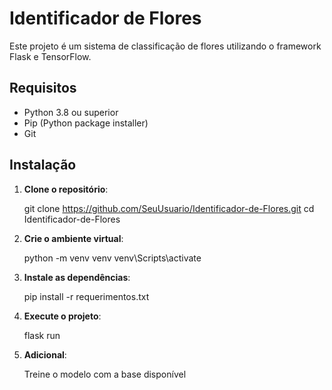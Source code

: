 # Identificador de Flores

Este projeto é um sistema de classificação de flores utilizando o framework Flask e TensorFlow.

## Requisitos

- Python 3.8 ou superior
- Pip (Python package installer)
- Git

## Instalação

1. **Clone o repositório**:

   git clone https://github.com/SeuUsuario/Identificador-de-Flores.git
   cd Identificador-de-Flores

2. **Crie o ambiente virtual**:

    python -m venv venv
    venv\Scripts\activate

3. **Instale as dependências**:

    pip install -r requerimentos.txt

4. **Execute o projeto**:

    flask run

5. **Adicional**:

    Treine o modelo com a base disponível